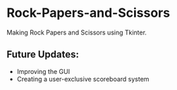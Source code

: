 # Rock-Papers-and-Scissors
Making Rock Papers and Scissors using Tkinter.

## Future Updates:
- Improving the GUI
- Creating a user-exclusive scoreboard system
